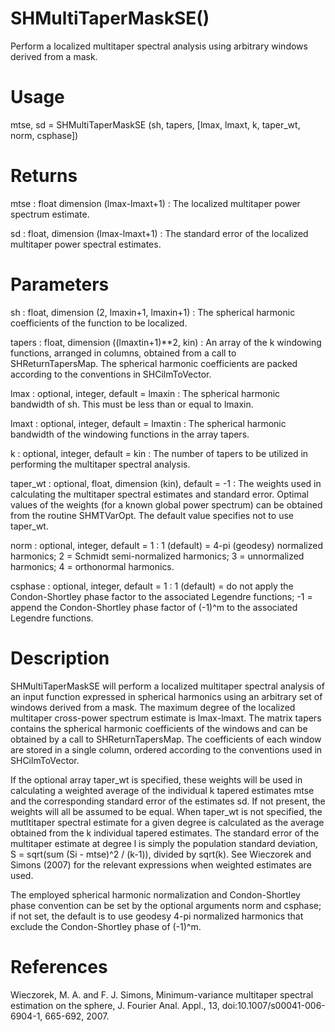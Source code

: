 # SHMultiTaperMaskSE()

Perform a localized multitaper spectral analysis using arbitrary windows derived from a mask.

# Usage

mtse, sd = SHMultiTaperMaskSE (sh, tapers, [lmax,  lmaxt, k, taper_wt, norm, csphase])

# Returns

mtse : float dimension (lmax-lmaxt+1)
:   The localized multitaper power spectrum estimate. 

sd : float, dimension (lmax-lmaxt+1)
:   The standard error of the localized multitaper power spectral estimates.

# Parameters

sh : float, dimension (2, lmaxin+1, lmaxin+1)
:   The spherical harmonic coefficients of the function to be localized.

tapers : float, dimension ((lmaxtin+1)**2, kin)
:   An array of the k windowing functions, arranged in columns, obtained from a call to SHReturnTapersMap. The spherical harmonic coefficients are packed according to the conventions in SHCilmToVector.

lmax : optional, integer, default = lmaxin
:   The spherical harmonic bandwidth of sh. This must be less than or equal to lmaxin.

lmaxt : optional, integer, default = lmaxtin
:   The spherical harmonic bandwidth of the windowing functions in the array tapers.

k : optional, integer, default = kin
:   The number of tapers to be utilized in performing the multitaper spectral analysis.

taper_wt : optional, float, dimension (kin), default = -1
:   The weights used in calculating the multitaper spectral estimates and standard error. Optimal values of the weights (for a known global power spectrum) can be obtained from the routine SHMTVarOpt. The default value specifies not to use taper_wt.

norm : optional, integer, default = 1
:   1 (default) = 4-pi (geodesy) normalized harmonics; 2 = Schmidt semi-normalized harmonics; 3 = unnormalized harmonics; 4 = orthonormal harmonics.

csphase : optional, integer, default = 1
:   1 (default) = do not apply the Condon-Shortley phase factor to the associated Legendre functions; -1 = append the Condon-Shortley phase factor of (-1)^m to the associated Legendre functions.

# Description

SHMultiTaperMaskSE will perform a localized multitaper spectral analysis of an input function expressed in spherical harmonics using an arbitrary set of windows derived from a mask. The maximum degree of the localized multitaper cross-power spectrum estimate is lmax-lmaxt. The matrix tapers contains the spherical harmonic coefficients of the windows and can be obtained by a call to SHReturnTapersMap. The coefficients of each window are stored in a single column, ordered according to the conventions used in SHCilmToVector.

If the optional array taper_wt is specified, these weights will be used in calculating a weighted average of the individual k tapered estimates mtse and the corresponding standard error of the estimates sd. If not present, the weights will all be assumed to be equal. When taper_wt is not specified, the mutltitaper spectral estimate for a given degree is calculated as the average obtained from the k individual tapered estimates. The standard error of the multitaper estimate at degree l is simply the population standard deviation, S = sqrt(sum (Si - mtse)^2 / (k-1)), divided by sqrt(k). See Wieczorek and Simons (2007) for the relevant expressions when weighted estimates are used.

The employed spherical harmonic normalization and Condon-Shortley phase convention can be set by the optional arguments norm and csphase; if not set, the default is to use geodesy 4-pi normalized harmonics that exclude the Condon-Shortley phase of (-1)^m.

# References

Wieczorek, M. A. and F. J. Simons, Minimum-variance multitaper spectral estimation on the sphere, J. Fourier Anal. Appl., 13, doi:10.1007/s00041-006-6904-1, 665-692, 2007.

